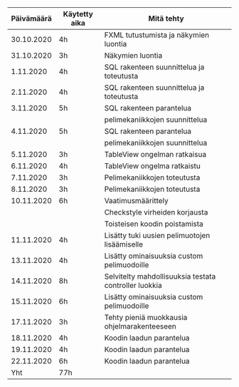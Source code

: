 |Päivämäärä|Käytetty aika|Mitä tehty|
|---|---|---|
|30.10.2020|4h|FXML tutustumista ja näkymien luontia|
|31.10.2020|3h|Näkymien luontia|
|1.11.2020|4h|SQL rakenteen suunnittelua ja toteutusta|
|2.11.2020|4h|SQL rakenteen suunnittelua ja toteutusta|
|3.11.2020|5h|SQL rakenteen parantelua|
|||pelimekaniikkojen suunnittelua|
|4.11.2020|5h|SQL rakenteen parantelua|
|||pelimekaniikkojen suunnittelua|
|5.11.2020|3h|TableView ongelman ratkaisua|
|6.11.2020|4h|TableView ongelma ratkaistu|
|7.11.2020|3h|Pelimekaniikkojen toteutusta|
|8.11.2020|3h|Pelimekaniikkojen toteutusta|
|10.11.2020|6h|Vaatimusmäärittely|
|||Checkstyle virheiden korjausta|
|||Toisteisen koodin poistamista|
|11.11.2020|4h|Lisätty tuki uusien pelimuotojen lisäämiselle|
|13.11.2020|4h|Lisätty ominaisuuksia custom pelimuodoille|
|14.11.2020|8h|Selvitelty mahdollisuuksia testata controller luokkia|
|15.11.2020|6h|Lisätty ominaisuuksia custom pelimuodoille|
|17.11.2020|3h|Tehty pieniä muokkausia ohjelmarakenteeseen|
|18.11.2020|4h|Koodin laadun parantelua|
|19.11.2020|4h|Koodin laadun parantelua|
|22.11.2020|6h|Koodin laadun parantelua|
|Yht|77h||
